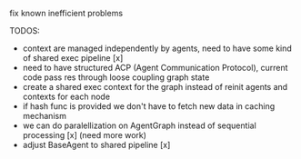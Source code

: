 fix known inefficient problems

TODOS:
- context are managed independently by agents, need to have some kind of shared exec pipeline [x]
- need to have structured ACP (Agent Communication Protocol), current code pass res through loose coupling graph state
- create a shared exec context for the graph instead of reinit agents and contexts for each node
- if hash func is provided we don't have to fetch new data in caching mechanism 
- we can do paralellization on AgentGraph instead of sequential processing [x] (need more work)
- adjust BaseAgent to shared pipeline [x]